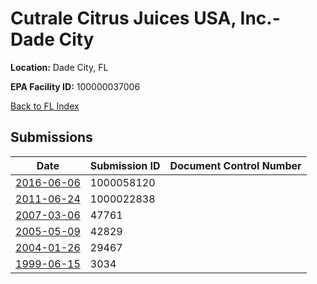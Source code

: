 # Cutrale Citrus Juices USA, Inc.- Dade City

**Location:** Dade City, FL

**EPA Facility ID:** 100000037006

[Back to FL Index](../../index.md)

## Submissions

| Date | Submission ID | Document Control Number |
|------|--------------|-------------------------|
| [2016-06-06](submissions/1000058120.md) | 1000058120 |  |
| [2011-06-24](submissions/1000022838.md) | 1000022838 |  |
| [2007-03-06](submissions/47761.md) | 47761 |  |
| [2005-05-09](submissions/42829.md) | 42829 |  |
| [2004-01-26](submissions/29467.md) | 29467 |  |
| [1999-06-15](submissions/3034.md) | 3034 |  |

